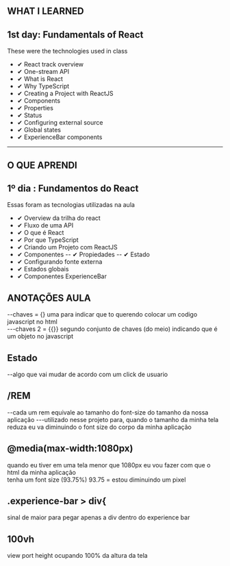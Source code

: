 
## WHAT I LEARNED
## 1st day: Fundamentals of React
These were the technologies used in class

- ✔ React track overview
- ✔ One-stream API
- ✔ What is React
- ✔ Why TypeScript
- ✔ Creating a Project with ReactJS
- ✔ Components
- ✔ Properties
- ✔ Status
- ✔ Configuring external source
- ✔ Global states
- ✔ ExperienceBar components
--------------------------------------
## O QUE APRENDI
## 1º dia : Fundamentos do React
Essas foram as tecnologias utilizadas na aula 

- ✔ Overview da trilha do react
- ✔ Fluxo de uma API
- ✔ O que é React
- ✔ Por que TypeScript 
- ✔ Criando um Projeto com ReactJS
- ✔ Componentes
-- ✔ Propiedades
-- ✔ Estado
- ✔ Configurando fonte externa  
- ✔ Estados globais
- ✔ Componentes ExperienceBar



 ## ANOTAÇÕES AULA
--chaves = {} uma para indicar que to querendo colocar um codigo javascript no html   
---chaves 2 = {{}} segundo conjunto de chaves (do meio) indicando que é um objeto no javascript

## Estado
--algo que vai mudar de acordo com um click de usuario

## /REM
--cada um rem equivale ao tamanho do font-size do tamanho da nossa aplicação
---utilizado nesse projeto para,  quando o tamanho da minha tela reduza eu va diminuindo o font size do corpo da minha aplicação

## @media(max-width:1080px)
quando eu tiver em uma tela menor que 1080px
eu vou fazer  com que o html  da minha aplicação  
tenha um font size (93.75%)
93.75 = estou diminuindo um pixel

## .experience-bar > div{
 sinal de maior para pegar apenas a div dentro do experience bar 
 
## 100vh
view port height 
ocupando 100% da altura da tela
